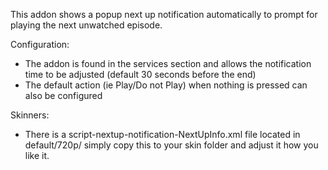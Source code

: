 This addon shows a popup next up notification automatically to prompt for playing the next unwatched episode.

Configuration:

  - The addon is found in the services section and allows the notification time to be adjusted (default 30 seconds before the end)
  - The default action (ie Play/Do not Play) when nothing is pressed can also be configured
 
Skinners:

  - There is a script-nextup-notification-NextUpInfo.xml file located in default/720p/ simply copy this to your skin folder and adjust it how you like it. 
